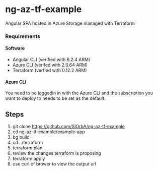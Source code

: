 # ng-az-tf-example
Angular SPA hosted in Azure Storage managed with Terraform

### Requirements
#### Software
- Angular CLI (verified with 6.2.4 ARM)
- Azure CLI (verifed with 2.0.64 ARM)
- Terraform (verfied with 0.12.2 ARM)
#### Azure CLI
You need to be loggedin in with the Azure CLI and the subscription you want to deploy to needs to be set as the default.

## Steps
1. git clone https://github.com/SlOrbA/ng-az-tf-example
1. cd ng-az-tf-example/example-app
1. bg build
1. cd ../terraform
1. terraform plan
1. review the changes terraform is proposing
1. terraform apply
1. use curl of brower to view the output url

